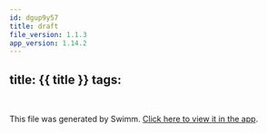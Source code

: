 ```yaml
---
id: dgup9y57
title: draft
file_version: 1.1.3
app_version: 1.14.2
---
```


## title: {{ title }} tags:

<br/>

This file was generated by Swimm. [Click here to view it in the app](https://app.swimm.io/repos/Z2l0aHViJTNBJTNBYmxvZyUzQSUzQXdlbmZlbmd3YW5n/docs/dgup9y57).

